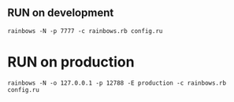 ## RUN on development

    rainbows -N -p 7777 -c rainbows.rb config.ru

# RUN on production

    rainbows -N -o 127.0.0.1 -p 12788 -E production -c rainbows.rb config.ru